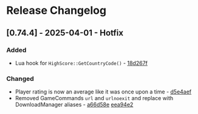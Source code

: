 # Release Changelog


## [0.74.4] - 2025-04-01 - Hotfix

### Added
- Lua hook for `HighScore::GetCountryCode()` - [18d267f](../../../commit/18d267f2889ced1acd0de3724254d89d781c6cb5)

### Changed
- Player rating is now an average like it was once upon a time - [d5e4aef](../../../commit/d5e4aef84d497b884a9dd18c770cb9a1fb3a90d7)
- Removed GameCommands `url` and `urlnoexit` and replace with DownloadManager aliases - [a66d58e](../../../commit/a66d58e5e5a59efde98f42606362ede636cdd43a) [eea94e2](../../../commit/eea94e23d1f3cfc0220a60f4c3c73e9787c5d71e)